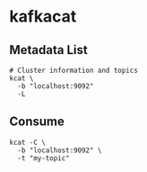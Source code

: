 # kafkacat

## Metadata List

```shell
# Cluster information and topics
kcat \
  -b "localhost:9092"
  -L
```

## Consume

```shell
kcat -C \
  -b "localhost:9092" \
  -t "my-topic"
```
